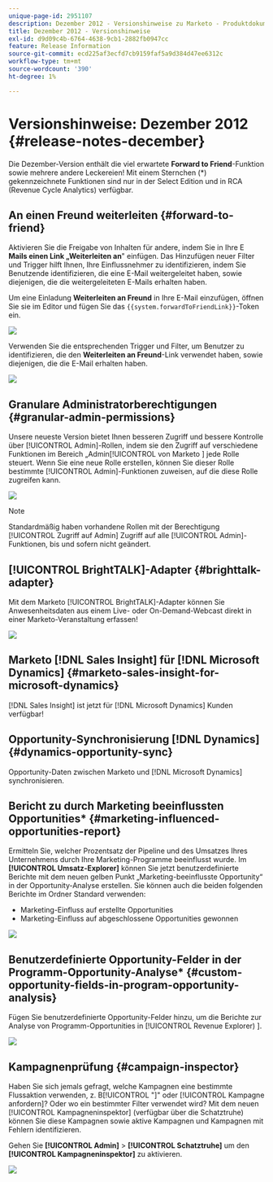 ```yaml
---
unique-page-id: 2951107
description: Dezember 2012 - Versionshinweise zu Marketo - Produktdokumentation
title: Dezember 2012 - Versionshinweise
exl-id: d9d09c4b-6764-4638-9cb1-2882fb0947cc
feature: Release Information
source-git-commit: ecd225af3ecfd7cb9159faf5a9d384d47ee6312c
workflow-type: tm+mt
source-wordcount: '390'
ht-degree: 1%

---
```


# Versionshinweise: Dezember 2012 {#release-notes-december}

Die Dezember-Version enthält die viel erwartete **Forward to Friend**-Funktion sowie mehrere andere Leckereien! Mit einem Sternchen (&#42;) gekennzeichnete Funktionen sind nur in der Select Edition und in RCA (Revenue Cycle Analytics) verfügbar.

## An einen Freund weiterleiten {#forward-to-friend}

Aktivieren Sie die Freigabe von Inhalten für andere, indem Sie in Ihre E **Mails einen Link „Weiterleiten an**&quot; einfügen. Das Hinzufügen neuer Filter und Trigger hilft Ihnen, Ihre Einflussnehmer zu identifizieren, indem Sie Benutzende identifizieren, die eine E-Mail weitergeleitet haben, sowie diejenigen, die die weitergeleiteten E-Mails erhalten haben.

Um eine Einladung **Weiterleiten an Freund** in Ihre E-Mail einzufügen, öffnen Sie sie im Editor und fügen Sie das `{{system.forwardToFriendLink}}`-Token ein.

![](assets/image2014-9-23-10-3a50-3a45.png)

Verwenden Sie die entsprechenden Trigger und Filter, um Benutzer zu identifizieren, die den **Weiterleiten an Freund**-Link verwendet haben, sowie diejenigen, die die E-Mail erhalten haben.

![](assets/image2014-9-23-10-3a50-3a56.png)

## Granulare Administratorberechtigungen {#granular-admin-permissions}

Unsere neueste Version bietet Ihnen besseren Zugriff und bessere Kontrolle über [!UICONTROL Admin]-Rollen, indem sie den Zugriff auf verschiedene Funktionen im Bereich „Admin[!UICONTROL  von Marketo ] jede Rolle steuert. Wenn Sie eine neue Rolle erstellen, können Sie dieser Rolle bestimmte [!UICONTROL Admin]-Funktionen zuweisen, auf die diese Rolle zugreifen kann.

![](assets/image2014-9-23-10-3a51-3a18.png)

>[!NOTE]
>
>Standardmäßig haben vorhandene Rollen mit der Berechtigung [!UICONTROL Zugriff auf Admin] Zugriff auf alle [!UICONTROL Admin]-Funktionen, bis und sofern nicht geändert.

## [!UICONTROL BrightTALK]-Adapter {#brighttalk-adapter}

Mit dem Marketo [!UICONTROL BrightTALK]-Adapter können Sie Anwesenheitsdaten aus einem Live- oder On-Demand-Webcast direkt in einer Marketo-Veranstaltung erfassen!

![](assets/image2014-9-23-10-3a51-3a31.png)

## Marketo [!DNL Sales Insight] für [!DNL Microsoft Dynamics] {#marketo-sales-insight-for-microsoft-dynamics}

[!DNL Sales Insight] ist jetzt für [!DNL Microsoft Dynamics] Kunden verfügbar!

## Opportunity-Synchronisierung [!DNL Dynamics] {#dynamics-opportunity-sync}

Opportunity-Daten zwischen Marketo und [!DNL Microsoft Dynamics] synchronisieren.

## Bericht zu durch Marketing beeinflussten Opportunities&#42; {#marketing-influenced-opportunities-report}

Ermitteln Sie, welcher Prozentsatz der Pipeline und des Umsatzes Ihres Unternehmens durch Ihre Marketing-Programme beeinflusst wurde. Im **[!UICONTROL Umsatz-Explorer]** können Sie jetzt benutzerdefinierte Berichte mit dem neuen gelben Punkt „Marketing-beeinflusste Opportunity“ in der Opportunity-Analyse erstellen. Sie können auch die beiden folgenden Berichte im Ordner Standard verwenden:

* Marketing-Einfluss auf erstellte Opportunities
* Marketing-Einfluss auf abgeschlossene Opportunities gewonnen

![](assets/image2014-9-23-10-3a52-3a11.png)

## Benutzerdefinierte Opportunity-Felder in der Programm-Opportunity-Analyse&#42; {#custom-opportunity-fields-in-program-opportunity-analysis}

Fügen Sie benutzerdefinierte Opportunity-Felder hinzu, um die Berichte zur Analyse von Programm-Opportunities in [!UICONTROL Revenue Explorer) ].

![](assets/image2014-9-23-10-3a52-3a23.png)

## Kampagnenprüfung {#campaign-inspector}

Haben Sie sich jemals gefragt, welche Kampagnen eine bestimmte Flussaktion verwenden, z. B[!UICONTROL  &quot;]&quot; oder [!UICONTROL Kampagne anfordern]? Oder wo ein bestimmter Filter verwendet wird? Mit dem neuen [!UICONTROL Kampagneninspektor] (verfügbar über die Schatztruhe) können Sie diese Kampagnen sowie aktive Kampagnen und Kampagnen mit Fehlern identifizieren.

Gehen Sie **[!UICONTROL Admin]** > **[!UICONTROL Schatztruhe]** um den **[!UICONTROL Kampagneninspektor]** zu aktivieren.

![](assets/image2014-9-23-10-3a52-3a39.png)
